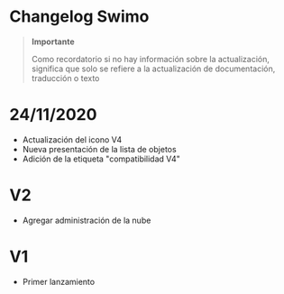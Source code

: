 # Changelog Swimo

>**Importante**
>
>Como recordatorio si no hay información sobre la actualización, significa que solo se refiere a la actualización de documentación, traducción o texto

# 24/11/2020

- Actualización del icono V4
- Nueva presentación de la lista de objetos
- Adición de la etiqueta "compatibilidad V4"

# V2

- Agregar administración de la nube

# V1

- Primer lanzamiento
